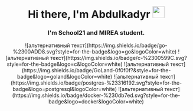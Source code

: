 <h1 align="center">Hi there, I'm Abdulkadyr 
<img src="https://github.com/blackcater/blackcater/raw/main/images/Hi.gif" height="32"/></h1>
<h3 align="center">I'm School21 and MIREA student.</h3>
<div align="center">
  ![альтернативный текст](https://img.shields.io/badge/go-%2300ADD8.svg?style=for-the-badge&logo=go&logoColor=white)
  ![альтернативный текст](https://img.shields.io/badge/c-%2300599C.svg?style=for-the-badge&logo=c&logoColor=white)
  ![альтернативный текст](https://img.shields.io/badge/GoLand-0f0f0f?&style=for-the-badge&logo=goland&logoColor=white)
  ![альтернативный текст](https://img.shields.io/badge/postgres-%23316192.svg?style=for-the-badge&logo=postgresql&logoColor=white)
  ![альтернативный текст](https://img.shields.io/badge/docker-%230db7ed.svg?style=for-the-badge&logo=docker&logoColor=white)
</div>
